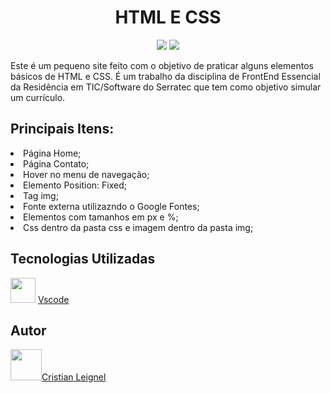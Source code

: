 <h1 align="center">HTML E CSS</h1>

<div align="center">
<img src="https://github.com/leignel/TrabalhoIndividualFront/assets/141193350/db34f1bf-3034-49ed-9f79-b1fb666da90d">
<img src="https://github.com/leignel/TrabalhoIndividualFront/assets/141193350/aece23b6-29ad-473a-87e7-29ee6f7c0ab7">
</div>

<p>Este é um pequeno site feito com o objetivo de praticar alguns elementos básicos de HTML e CSS. É um trabalho da disciplina de FrontEnd Essencial da Residência em TIC/Software do Serratec que tem como objetivo simular um currículo.</p>

<h2>Principais Itens:</h2>
  <li>Página Home;</li>
  <li>Página Contato;</li>
  <li>Hover no menu de navegação;</li>
  <li>Elemento Position: Fixed;</li>
  <li>Tag img;</li>
  <li>Fonte externa utilizazndo o Google Fontes;</li>
  <li>Elementos com tamanhos em px e %;</li>
  <li>Css dentro da pasta css e imagem dentro da pasta img;</li>

<h2>Tecnologias Utilizadas</h2>
 <img src="https://github.com/leignel/TrabalhoIndividualFront/assets/141193350/5fbc4161-8057-48b7-b4c9-1ab87c27344b" height="40" width="40"> <a href="https://code.visualstudio.com">Vscode</a>

 <h2>Autor</h2>  
 <img src="https://github.com/leignel/TrabalhoIndividualFront/assets/141193350/01be67df-32f2-458f-81df-67e1ad97022d" height="50" width="50"><a href="https://github.com/leignel">Cristian Leignel</a> 
